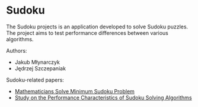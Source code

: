 # Sudoku

The Sudoku projects is an application developed to solve Sudoku puzzles. The project aims to test
performance differences between various algorithms.

Authors:
 * Jakub Młynarczyk
 * Jędrzej Szczepaniak


Sudoku-related papers:
 * [Mathematicians Solve Minimum Sudoku Problem](https://www.technologyreview.com/s/426554/mathematicians-solve-minimum-sudoku-problem/)
 * [Study on the Performance Characteristics of Sudoku Solving Algorithms](http://research.ijcaonline.org/volume122/number1/pxc3904732.pdf)